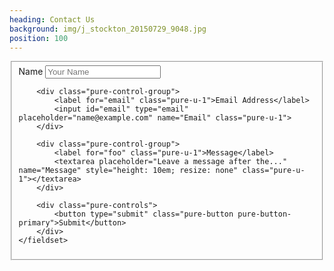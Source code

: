 ```yaml
---
heading: Contact Us
background: img/j_stockton_20150729_9048.jpg
position: 100
---
```


<form class="pure-form pure-g" data-netlify="true" name="wedding-contact">
    <fieldset  class="pure-u-1">
        <div class="pure-control-group">
            <label for="name" class="pure-u-1">Name</label>
            <input id="name" type="text" placeholder="Your Name" name="Name" class="pure-u-1">
        </div>

        <div class="pure-control-group">
            <label for="email" class="pure-u-1">Email Address</label>
            <input id="email" type="email" placeholder="name@example.com" name="Email" class="pure-u-1">
        </div>

        <div class="pure-control-group">
            <label for="foo" class="pure-u-1">Message</label>
            <textarea placeholder="Leave a message after the..." name="Message" style="height: 10em; resize: none" class="pure-u-1"></textarea>
        </div>

        <div class="pure-controls">
            <button type="submit" class="pure-button pure-button-primary">Submit</button>
        </div>
    </fieldset>
</form>
